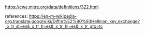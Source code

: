 https://cwe.mitre.org/data/definitions/322.html

references:
https://en-m-wikipedia-org.translate.goog/wiki/Diffie%E2%80%93Hellman_key_exchange?_x_tr_sl=en&_x_tr_tl=es&_x_tr_hl=es&_x_tr_pto=tc